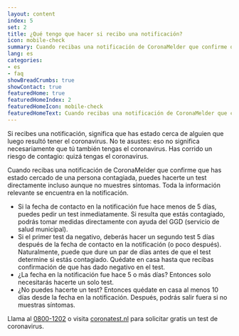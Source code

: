 ```yaml
---
layout: content
index: 5
set: 2
title: ¿Qué tengo que hacer si recibo una notificación?
icon: mobile-check
summary: Cuando recibas una notificación de CoronaMelder que confirme que has estado cercado de una persona contagiada, puedes hacerte un test directamente incluso aunque no muestres síntomas.
lang: es
categories:
- es
- faq
showBreadCrumbs: true
showContact: true
featuredHome: true
featuredHomeIndex: 2
featuredHomeIcon: mobile-check
featuredHomeText: Cuando recibas una notificación de CoronaMelder que confirme que has estado cercado de una persona contagiada, puedes hacerte un test directamente incluso aunque no muestres síntomas.
---
```

Si recibes una notificación, significa que has estado cerca de alguien que luego resultó tener el coronavirus. No te asustes: eso no significa necesariamente que tú también tengas el coronavirus. Has corrido un riesgo de contagio: quizá tengas el coronavirus.

Cuando recibas una notificación de CoronaMelder que confirme que has estado cercado de una persona contagiada, puedes hacerte un test directamente incluso aunque no muestres síntomas. Toda la información relevante se encuentra en la notificación.

- Si la fecha de contacto en la notificación fue hace menos de 5 días, puedes pedir un test inmediatamente. Si resulta que estás contagiado, podrás tomar medidas directamente con ayuda del GGD (servicio de salud municipal).
- Si el primer test da negativo, deberás hacer un segundo test 5 días después de la fecha de contacto en la notificación (o poco después). Naturalmente, puede que dure un par de días antes de que el test determine si estás contagiado. Quédate en casa hasta que recibas confirmación de que has dado negativo en el test.
- ¿La fecha en la notificación fue hace 5 o más días? Entonces solo necesitarás hacerte un solo test. 
- ¿No puedes hacerte un test? Entonces quédate en casa al menos 10 días desde la fecha en la notificación. Después, podrás salir fuera si no muestras síntomas.

Llama al [0800-1202](tel:+318001202) o visita [coronatest.nl](https://www.coronatest.nl/) para solicitar gratis un test de coronavirus.
